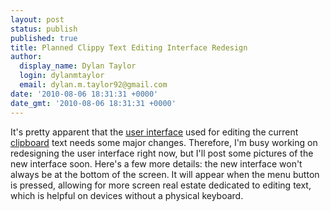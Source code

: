 ```yaml
---
layout: post
status: publish
published: true
title: Planned Clippy Text Editing Interface Redesign
author:
  display_name: Dylan Taylor
  login: dylanmtaylor
  email: dylan.m.taylor92@gmail.com
date: '2010-08-06 18:31:31 +0000'
date_gmt: '2010-08-06 18:31:31 +0000'
---
```

<p>It's pretty apparent that the <a class="zem_slink" title="User interface" rel="wikipedia" href="http://en.wikipedia.org/wiki/User_interface">user interface</a> used for editing the current <a class="zem_slink" title="Clipboard (software)" rel="wikipedia" href="http://en.wikipedia.org/wiki/Clipboard_%28software%29">clipboard</a> text needs some major changes. Therefore, I'm busy working on redesigning the user interface right now, but I'll post some pictures of the new interface soon. Here's a few more details: the new interface won't always be at the bottom of the screen. It will appear when the menu button is pressed, allowing for more screen real estate dedicated to editing text, which is helpful on devices without a physical <span class="zem_slink">keyboard</span>.</p>
